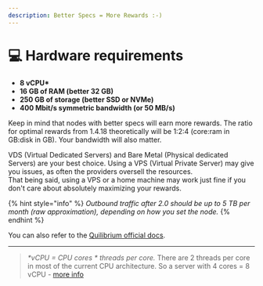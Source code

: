 ```yaml
---
description: Better Specs = More Rewards :-)
---
```


# 💻 Hardware requirements

* **8 vCPU\***
* **16 GB of RAM (better 32 GB)**
* **250 GB of storage (better SSD or NVMe)**
* **400 Mbit/s symmetric bandwidth (or 50 MB/s)**

Keep in mind that nodes with better specs will earn more rewards. The ratio for optimal rewards from 1.4.18 theoretically will be 1:2:4 (core:ram in GB:disk in GB). Your bandwidth will also matter.

VDS (Virtual Dedicated Servers) and Bare Metal (Physical dedicated Servers) are your best choice. Using a VPS (Virtual Private Server) may give you issues, as often the providers oversell the resources.\
That being said, using a VPS or a home machine may work just fine if you don't care about absolutely maximizing your rewards.

{% hint style="info" %}
_Outbound traffic after 2.0 should be up to 5 TB per month (raw approximation), depending on how you set the node._
{% endhint %}

You can also refer to the [Quilibrium official docs](https://quilibrium.com/docs/noderunning).

***

> _\*vCPU = CPU cores \* threads per core._ There are 2 threads per core in most of the current CPU architecture. So a server with 4 cores = 8 vCPU - [more info](https://www.howtouselinux.com/post/linux-command-check-cpu-cores#Methods\_to\_get\_the\_number\_of\_CPU\_cores\_in\_Linux)
